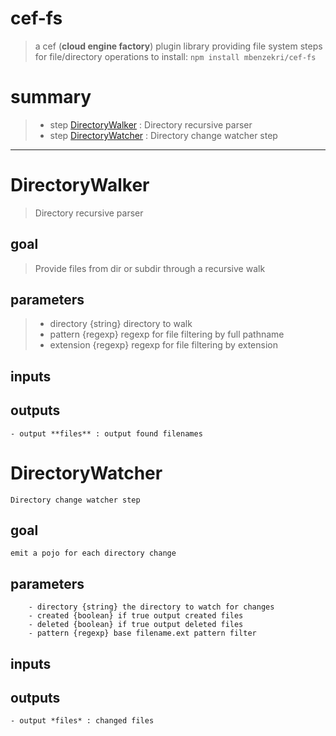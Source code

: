 # cef-fs
>a cef (**cloud engine factory**) plugin  library providing file system steps for file/directory operations
>to install: `npm install mbenzekri/cef-fs`

# summary
>- step [DirectoryWalker](#directorywalker) : Directory recursive parser
>- step [DirectoryWatcher](#directorywatcher) : Directory change watcher step
---
# DirectoryWalker
>Directory recursive parser

## goal

>Provide files from dir or subdir through a recursive walk

## parameters
>- directory {string} directory to walk 
>- pattern {regexp} regexp for file filtering by full pathname 
>- extension {regexp} regexp for file filtering by extension 

## inputs

## outputs
    - output **files** : output found filenames 
# DirectoryWatcher
    Directory change watcher step

## goal

    emit a pojo for each directory change

## parameters
        - directory {string} the directory to watch for changes 
        - created {boolean} if true output created files 
        - deleted {boolean} if true output deleted files  
        - pattern {regexp} base filename.ext pattern filter 

## inputs

## outputs
    - output *files* : changed files 
